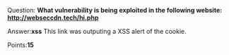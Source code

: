 Question: **What vulnerability is being exploited in the following website: http://webseccdn.tech/hi.php**

Answer:**xss** This link was outputing a XSS alert of the cookie. 

Points:**15**
